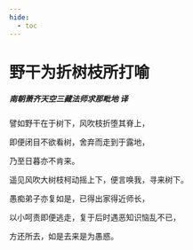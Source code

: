 ```yaml
---
hide:
  - toc
---
```


# **野干为折树枝所打喻**

##### 南朝萧齐天空三藏法师求那毗地 译

譬如野干在于树下，风吹枝折堕其脊上，

即便闭目不欲看树，舍弃而走到于露地，

乃至日暮亦不肯来。

遥见风吹大树枝柯动摇上下，便言唤我，寻来树下。

愚痴弟子亦复如是，已得出家得近师长，

以小呵责即便逃走，复于后时遇恶知识恼乱不已，

方还所去，如是去来是为愚惑。